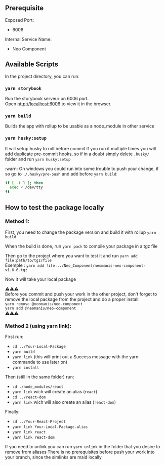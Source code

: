 ## Prerequisite

Exposed Port:

-   6006

Internal Service Name:

-   Neo Component

## Available Scripts

In the project directory, you can run:

### `yarn storybook`

Run the storybook serveur on 6006 port.\
Open [http://localhost:6006](http://localhost:6006) to view it in the browser.

### `yarn build`

Builds the app with rollup to be usable as a node_module in other service

### `yarn husky:setup`

It will setup husky to roll before commit
If you run it multiple times you will add duplicate pre-commit hooks, so if in a doubt simply delete `.husky/` folder and run `yarn husky:setup`

:warn: On windows you could run into some trouble to push your change, if so go to `./.husky/pre-push` and add before `yarn build`:

```bash
if [ -t 1 ]; then
  exec < /dev/tty
fi
```

## How to test the package locally

### Method 1:

First, you need to change the package version and build it with rollup `yarn build`

When the build is done, run `yarn pack` to compile your package in a tgz file

Then go to the project where you want to test it and run `yarn add file:path/to/tgz/file` <br/>
Exemple : `yarn add file:../Neo_Component/neomanis-neo-component-v1.6.6.tgz`

Now it will take your local package

⚠️⚠️⚠️<br/>
Before you commit and push your work in the other project, don't forget to remove the local package from the project and do a proper install <br/>
`yarn remove @neomanis/neo-component`<br/>
`yarn add @neomanis/neo-component`<br/>
⚠️⚠️⚠️

### Method 2 (using yarn link):

First run:

-   `cd ../Your-Local-Package`
-   `yarn build`
-   `yarn link` (this will print out a Success message with the yarn commande to use later on)
-   `yarn install`

Then (still in the same folder) run:

-   `cd ./node_modules/react`
-   `yarn link` wich will create an alias (`react`)
-   `cd ../react-dom`
-   `yarn link` wich will also create an alias (`react-dom`)

Finally:

-   `cd ../Your-React-Project`
-   `yarn link Your-Local-Package-alias`
-   `yarn link react`
-   `yarn link react-dom`

If you need to unlink you can run `yarn unlink` in the folder that you desire to remove from aliases
There is no prerequisites before push your work into your branch, since the simlinks are maid locally
